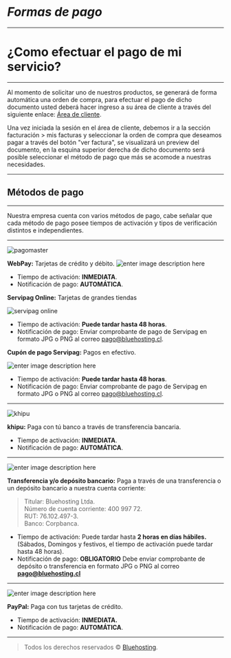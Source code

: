 ***Formas de pago***
=======
----------
¿Como efectuar el pago de mi servicio?
=======
----------

Al momento de solicitar uno de nuestros productos, se generará de forma automática una orden de compra, para efectuar el pago de dicho documento usted deberá hacer ingreso a su área de cliente a través del siguiente enlace: [Área de cliente](http://cliente.bluehosting.cl/clientarea.php).

Una vez iniciada la sesión en el área de cliente, debemos ir a la sección facturación > mis facturas y seleccionar la orden de compra que deseamos pagar a través del botón "ver factura", se visualizará un preview del documento, en la esquina superior derecha de dicho documento será posible seleccionar el método de pago que más se acomode a nuestras necesidades.



----------

Métodos de pago
-------


----------

Nuestra empresa cuenta con varios métodos de pago, cabe señalar que cada método de pago posee tiempos de activación y tipos de verificación distintos e independientes.

----------

![pagomaster](https://lh3.googleusercontent.com/-phHivCVGIrI/V2F5Geol5XI/AAAAAAAAAZM/E338fcJO3iEk3tUW4JrPsjXCHj11G678ACLcB/s0/pagomaster.png "pagomaster.png")

**WebPay:** Tarjetas de crédito y débito.
![enter image description here](https://lh3.googleusercontent.com/-pfmbLhx7rrM/V2GdokiN13I/AAAAAAAAAc4/16gOKdE9zM8evAOtJxhKnreUqH6XwMwfACLcB/s0/webpay+%25281%2529.png "webpay &#40;1&#41;.png")

 - Tiempo de activación: **INMEDIATA**. 
 - Notificación de pago:  **AUTOMÁTICA**.


**Servipag Online:** Tarjetas de grandes tiendas 

![servipag online](https://lh3.googleusercontent.com/-18kHbxL_tAA/V2GADIBEHaI/AAAAAAAAAZw/-VIJsG0u9KUQYTGW3INu7ixouwuw_dUMACLcB/s0/servipag-online.png "servipag-online.png")

 - Tiempo de activación: **Puede tardar hasta 48 horas**. 
 - Notificación de pago:  Enviar comprobante de pago de Servipag en formato JPG o PNG al correo pago@bluehosting.cl.

**Cupón de pago Servipag:**  Pagos en efectivo.

![enter image description here](https://lh3.googleusercontent.com/-06O3NFZ1gwI/V2GCZ90FaMI/AAAAAAAAAaA/dMe1pgadZHgwgN1_a1y980oCP3_aIfrXACLcB/s0/servipag.png "servipag.png")

 - Tiempo de activación: **Puede tardar hasta 48 horas**. 
 - Notificación de pago:  Enviar comprobante de pago de Servipag en formato JPG o PNG al correo pago@bluehosting.cl.

----------
![khipu](https://lh3.googleusercontent.com/-rAOu3bjPdUI/V2GDuKE9q1I/AAAAAAAAAaU/1RqivdE-fj89fuQC7CoFhDY7qCL4TqMvACLcB/s0/logo-purple-large-ec196e63097b7238528b3999de0c18f9.png "kiphu.png")

**khipu:** Paga con tú banco a través de transferencia bancaria.

 - Tiempo de activación: **INMEDIATA**. 
 - Notificación de pago:  **AUTOMÁTICA**.

----------
![enter image description here](https://lh3.googleusercontent.com/-1BkruxFJuOA/V2GFzrSbv5I/AAAAAAAAAao/yq6RKRqlvYQtKXP-Bvm5s6w2V7udV3zBACLcB/s0/Logo_CorpBanca.png "Logo_CorpBanca.png")

**Transferencia y/o depósito bancario:** Paga a través de una transferencia o un depósito bancario a nuestra cuenta corriente:
 
 
 > Titular: Bluehosting Ltda.</br>
 > Número de cuenta corriente: 400 997 72.</br>
 > RUT: 76.102.497-3.</br>
 > Banco: Corpbanca.</br>

 - Tiempo de activación: Puede tardar hasta **2 horas en días hábiles.** (Sábados, Domingos y festivos, el tiempo de activación puede tardar hasta 48 horas).
 - Notificación de pago: **OBLIGATORIO** Debe enviar comprobante de depósito o transferencia en formato JPG o PNG al correo **pago@bluehosting.cl**
 

----------
![enter image description here](https://lh3.googleusercontent.com/-Fo_NQGozqoQ/V2GUdlZepXI/AAAAAAAAAcM/-qq7Sg5y1Zg2oSBsq71Ag8XErSgJjeJEQCLcB/s0/pp-logo-200px.png "pp-logo-200px.png")
 
 **PayPal:** Paga con tus tarjetas de crédito.
 

 - Tiempo de activación: **INMEDIATA.**
 - Notificación de pago:  **AUTOMÁTICA**.
 


----------


> Todos los derechos reservados © [Bluehosting](http://www.bluehosting.cl/).
